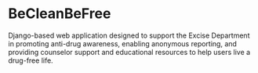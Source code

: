 # BeCleanBeFree
Django-based web application designed to support the Excise Department in promoting anti-drug awareness, enabling anonymous reporting, and providing counselor support and educational resources to help users live a drug-free life.
